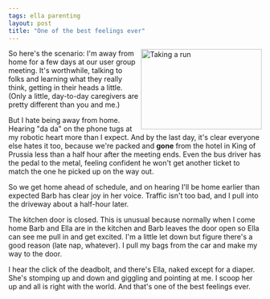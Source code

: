 ```yaml
---
tags: ella parenting
layout: post
title: "One of the best feelings ever"
---
```


     

<a href="http://www.flickr.com/photos/cwinters/2731105060/" 
   title="Taking a run"><img 
           src="http://farm4.static.flickr.com/3159/2731105060_27ec9cc3cb_m.jpg" 
           width="240" height="160" align="right" alt="Taking a run" /></a>

<p>So here's the scenario: I'm away from home for a few days at our
user group meeting. It's worthwhile, talking to folks and learning
what they really think, getting in their heads a little. (Only a
little, day-to-day caregivers are pretty different than you and
me.)</p>

<p>But I hate being away from home. Hearing "da da" on the phone tugs
at my robotic heart more than I expect. And by the last day, it's
clear everyone else hates it too, because we're packed and <b>gone</b>
from the hotel in King of Prussia less than a half hour after the
meeting ends. Even the bus driver has the pedal to the metal, feeling
confident he won't get another ticket to match the one he picked up on
the way out.</p>

<p>So we get home ahead of schedule, and on hearing I'll be home
earlier than expected Barb has clear joy in her voice. Traffic isn't
too bad, and I pull into the driveway about a half-hour later.</p>

<p>The kitchen door is closed. This is unusual because normally when I
come home Barb and Ella are in the kitchen and Barb leaves the door
open so Ella can see me pull in and get excited. I'm a little let down
but figure there's a good reason (late nap, whatever). I pull my bags
from the car and make my way to the door.</p>

<p>I hear the click of the deadbolt, and there's Ella, naked except
for a diaper. She's stomping up and down and giggling and pointing at
me. I scoop her up and all is right with the world. And that's one of
the best feelings ever.</p>


